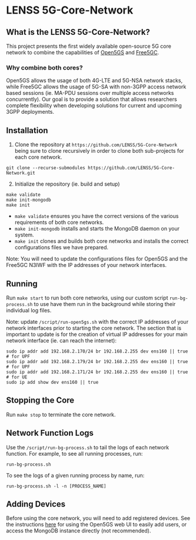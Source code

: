 
# LENSS 5G-Core-Network

## What is the LENSS 5G-Core-Network?
This project presents the first widely available open-source 5G core network to combine the capabilities of [Open5GS](https://open5gs.org) and [Free5GC](https://free5gc.org). 

### Why combine both cores?
Open5GS allows the usage of both 4G-LTE and 5G-NSA network stacks, while Free5GC allows the usage of 5G-SA with non-3GPP access network based sessions (ie. MA-PDU sessions over multiple access networks concurrently). Our goal is to provide a solution that allows researchers complete flexibility when developing solutions for current and upcoming 3GPP deployments.

## Installation
1. Clone the repository at `https://github.com/LENSS/5G-Core-Network` being sure to clone recursively in order to clone both sub-projects for each core network.
``` 
git clone --recurse-submodules https://github.com/LENSS/5G-Core-Network.git
```
2.  Initialize the repository (ie. build and setup)
```
make validate
make init-mongodb
make init
```
* `make validate` ensures you have the correct versions of the various requirements of both core networks.
* `make init-mongodb` installs and starts the MongoDB daemon on your system.
* `make init` clones and builds both core networks and installs the correct configurations files we have prepared.

Note: You will need to update the configurations files for Open5GS and the Free5GC N3IWF with the IP addresses of your network interfaces.

## Running
Run `make start` to run both core networks, using our custom script `run-bg-process.sh` to use have them run in the background while storing their individual log files.

Note: update `/script/run-open5gs.sh` with the correct IP addresses of your network interfaces prior to starting the core network. The section that is important to update is for the creation of virtual IP addresses for your main network interface (ie. can reach the internet):
``` 
sudo ip addr add 192.168.2.170/24 br 192.168.2.255 dev ens160 || true # for UPF
sudo ip addr add 192.168.2.179/24 br 192.168.2.255 dev ens160 || true # for UPF
sudo ip addr add 192.168.2.171/24 br 192.168.2.255 dev ens160 || true # for UE
sudo ip add show dev ens160 || true
```

## Stopping the Core
Run `make stop` to terminate the core network.

## Network Function Logs
Use the `/script/run-bg-process.sh` to tail the logs of each network function. For example, to see all running processes, run:
``` 
run-bg-process.sh 
```
To see the logs of a given running process by name, run:
``` 
run-bg-process.sh -l -n [PROCESS_NAME]
```

## Adding Devices
Before using the core network, you will need to add registered devices. See the instructions [here](https://open5gs.org/open5gs/docs/guide/02-building-open5gs-from-sources/) for using the Open5GS web UI to easily add users, or access the MongoDB instance directly (not recommended).
